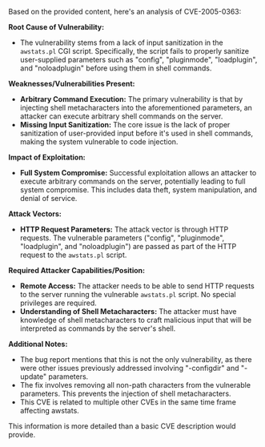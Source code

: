 Based on the provided content, here's an analysis of CVE-2005-0363:

**Root Cause of Vulnerability:**

*   The vulnerability stems from a lack of input sanitization in the `awstats.pl` CGI script. Specifically, the script fails to properly sanitize user-supplied parameters such as "config", "pluginmode", "loadplugin", and "noloadplugin" before using them in shell commands.

**Weaknesses/Vulnerabilities Present:**

*   **Arbitrary Command Execution:** The primary vulnerability is that by injecting shell metacharacters into the aforementioned parameters, an attacker can execute arbitrary shell commands on the server.
*   **Missing Input Sanitization:** The core issue is the lack of proper sanitization of user-provided input before it's used in shell commands, making the system vulnerable to code injection.

**Impact of Exploitation:**

*   **Full System Compromise:** Successful exploitation allows an attacker to execute arbitrary commands on the server, potentially leading to full system compromise. This includes data theft, system manipulation, and denial of service.

**Attack Vectors:**

*   **HTTP Request Parameters:** The attack vector is through HTTP requests. The vulnerable parameters ("config", "pluginmode", "loadplugin", and "noloadplugin") are passed as part of the HTTP request to the `awstats.pl` script.

**Required Attacker Capabilities/Position:**

*   **Remote Access:** The attacker needs to be able to send HTTP requests to the server running the vulnerable `awstats.pl` script. No special privileges are required.
*   **Understanding of Shell Metacharacters:** The attacker must have knowledge of shell metacharacters to craft malicious input that will be interpreted as commands by the server's shell.

**Additional Notes:**

*   The bug report mentions that this is not the only vulnerability, as there were other issues previously addressed involving "-configdir" and "-update" parameters.
*   The fix involves removing all non-path characters from the vulnerable parameters. This prevents the injection of shell metacharacters.
*   This CVE is related to multiple other CVEs in the same time frame affecting awstats.

This information is more detailed than a basic CVE description would provide.